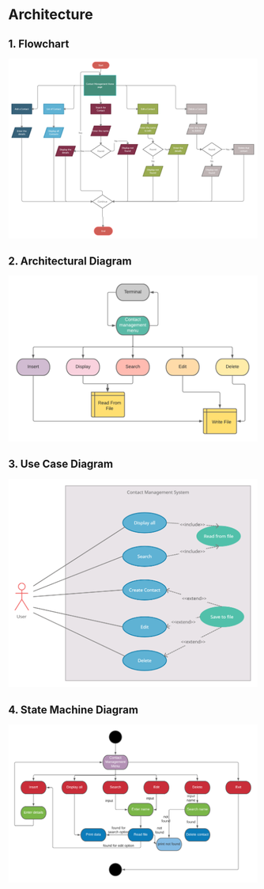 # Architecture

## 1. Flowchart
![flowchart contact management system](Flowchart.png)

## 2. Architectural Diagram
![architural](architectural_diagram.png)

## 3. Use Case Diagram
![Use case Diagram](usecase_diagram.png)

## 4. State Machine Diagram
![state machine diagram](State_machine_diagram.png)

